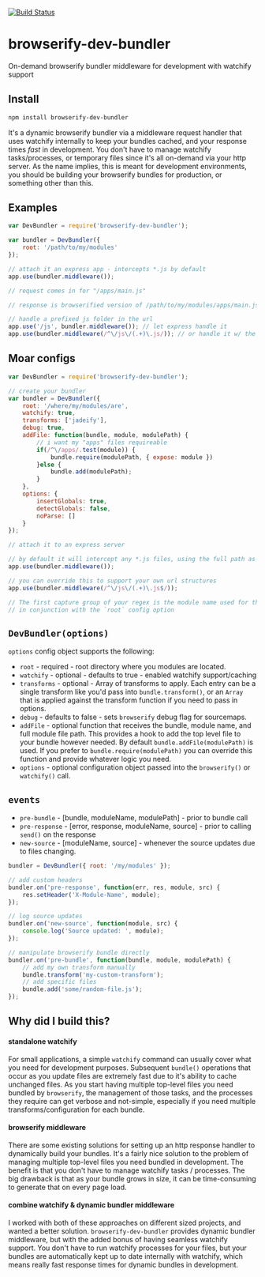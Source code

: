 [![Build Status](https://secure.travis-ci.org/selfcontained/browserify-dev-bundler.png?branch=master)](http://travis-ci.org/selfcontained/browserify-dev-bundler)


browserify-dev-bundler
======================

On-demand browserify bundler middleware for development with watchify support

## Install

```bash
npm install browserify-dev-bundler
```

It's a dynamic browserify bundler via a middleware request handler that uses watchify internally to keep your bundles cached, and your response times *fast* in development.  You don't have to manage watchify tasks/processes, or temporary files since it's all on-demand via your http server.  As the name implies, this is meant for development environments, you should be building your browserify bundles for production, or something other than this.

## Examples

```javascript
var DevBundler = require('browserify-dev-bundler');

var bundler = DevBundler({
    root: '/path/to/my/modules'
});

// attach it an express app - intercepts *.js by default
app.use(bundler.middleware());

// request comes in for "/apps/main.js"

// response is browserified version of /path/to/my/modules/apps/main.js

// handle a prefixed js folder in the url
app.use('/js', bundler.middleware()); // let express handle it
app.use(bundler.middleware(/^\/js\/(.+)\.js/)); // or handle it w/ the bundler
```

## Moar configs

```javascript
var DevBundler = require('browserify-dev-bundler');

// create your bundler
var bundler = DevBundler({
    root: '/where/my/modules/are',
    watchify: true,
    transforms: ['jadeify'],
    debug: true,
    addFile: function(bundle, module, modulePath) {
        // i want my "apps" files requireable
        if(/^\/apps/.test(module)) {
            bundle.require(modulePath, { expose: module })
        }else {
            bundle.add(modulePath);
        }
    },
    options: {
        insertGlobals: true,
        detectGlobals: false,
        noParse: []
    }
});

// attach it to an express server

// by default it will intercept any *.js files, using the full path as the module name
app.use(bundler.middleware());

// you can override this to support your own url structures
app.use(bundler.middleware(/^\/js\/(.+)\.js$/));

// The first capture group of your regex is the module name used for the bundle
// in conjunction with the `root` config option
```

## `DevBundler(options)`

`options` config object supports the following:
+    `root` - required - root directory where you modules are located.
+    `watchify` - optional - defaults to true - enabled watchify support/caching
+    `transforms` - optional - Array of transforms to apply.  Each entry can be a single transform like you'd pass into `bundle.transform()`, or an `Array` that is applied against the transform function if you need to pass in options.
+    `debug` - defaults to false - sets `browserify` debug flag for sourcemaps.
+    `addFile` - optional function that receives the bundle, module name, and full module file path.  This provides a hook to add the top level file to your bundle however needed.  By default `bundle.addFile(modulePath)` is used.  If you prefer to `bundle.require(modulePath)` you can override this function and provide whatever logic you need.
+    `options` - optional configuration object passed into the `browserify()` or `watchify()` call.

## `events`

+    `pre-bundle` - [bundle, moduleName, modulePath] - prior to bundle call
+    `pre-response` - [error, response, moduleName, source] - prior to calling `send()` on the response
+    `new-source` - [moduleName, source] - whenever the source updates due to files changing.

```javascript
bundler = DevBundler({ root: '/my/modules' });

// add custom headers
bundler.on('pre-response', function(err, res, module, src) {
    res.setHeader('X-Module-Name', module);
});

// log source updates
bundler.on('new-source', function(module, src) {
    console.log('Source updated: ', module);
});

// manipulate browserify bundle directly
bundler.on('pre-bundle', function(bundle, module, modulePath) {
    // add my own transform manually
    bundle.transform('my-custom-transform');
    // add specific files
    bundle.add('some/random-file.js');
});
```

## Why did I build this?

#### standalone watchify

For small applications, a simple `watchify` command can usually cover what you need for development purposes.  Subsequent `bundle()` operations that occur as you update files are extremely fast due to it's ability to cache unchanged files.  As you start having multiple top-level files you need bundled by `browserify`, the management of those tasks, and the processes they require can get verbose and not-simple, especially if you need multiple transforms/configuration for each bundle.

#### browserify middleware

There are some existing solutions for setting up an http response handler to dynamically build your bundles.  It's a fairly nice solution to the problem of managing multiple top-level files you need bundled in development.  The benefit is that you don't have to manage watchify tasks / processes.  The big drawback is that as your bundle grows in size, it can be time-consuming to generate that on every page load.

#### combine watchify & dynamic bundler middleware

I worked with both of these approaches on different sized projects, and wanted a better solution.  `browserify-dev-bundler` provides dynamic bundler middleware, but with the added bonus of having seamless watchify support.  You don't have to run watchify processes for your files, but your bundles are automatically kept up to date internally with watchify, which means really fast response times for dynamic bundles in development.
